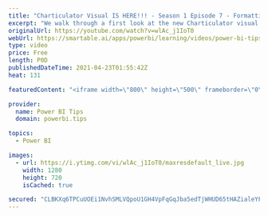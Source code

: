 ```yaml
---
title: "Charticulator Visual IS HERE!!! - Season 1 Episode 7 - Formatting"
excerpt: "We walk through a first look at the new Charticulator visual from Microsoft Power BI team.    This video we are exploring advanced formatting  Official blog post about the visual: https://powerbi.microsoft.com/en-us/blog/announcing-the-new-charticulator-visual-public-preview/  Visit the early version"
originalUrl: https://youtube.com/watch?v=wlAc_j1IoT0
webUrl: https://smartable.ai/apps/powerbi/learning/videos/power-bi-tips-charticulator-visual-is-here-season-1-episode-7-formatting/
type: video
price: Free
length: P0D
publishedDateTime: 2021-04-23T01:55:42Z
heat: 131

featuredContent: "<iframe width=\"800\" height=\"500\" frameborder=\"0\" src=\"https://www.youtube.com/embed/wlAc_j1IoT0\" allow=\"accelerometer; autoplay; encrypted-media; gyroscope; picture-in-picture\" allowfullscreen></iframe>"

provider:
  name: Power BI Tips
  domain: powerbi.tips

topics:
  - Power BI

images:
  - url: https://i.ytimg.com/vi/wlAc_j1IoT0/maxresdefault_live.jpg
    width: 1280
    height: 720
    isCached: true

secured: "CLBKXq6TPCuUOEi1NvhSMLVQpoU1GH4VpFqGqJba5edTjWHUD65tHAZialeYFU4i/fEhVH37E3m0oVPu73pbGU7g85ncI+xfJKA7hdRtuWrMfa3khiyz38MjOi1CR/e6vagyc0wnBp4Y7EdchTwWJo96AZpo/48hdMs8JUL67PNcMtnuYuvx9ruYbpAGg9+Fmn+AvE85RLa4b94bZlUYF/qU4qQ7LomkBMhzp17DRojoSfltwj+CJ4GmXPTGAaHwQZSFl0o3ysRVV4uUU9d1IXvSrQoH8ZLTD8qmU9ET1om5d0pKVXoJ+tE10PRxPcAp3Yaz9Wmpy5FSk7nQthyjtXLaTovHCiYo2hUo+gMVnao7qvSyFtrdGWGHsEESaoMV;kFBnuYd30Ylg6Dw+WIuLuA=="
---
```


